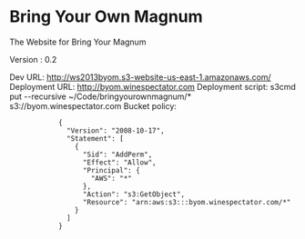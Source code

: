 Bring Your Own Magnum
=====================

The Website for Bring Your Magnum

Version : 0.2

Dev URL:            http://ws2013byom.s3-website-us-east-1.amazonaws.com/
Deployment URL:     http://byom.winespectator.com
Deployment script:  s3cmd put --recursive ~/Code/bringyourownmagnum/*
s3://byom.winespectator.com
Bucket policy:  

                {
                  "Version": "2008-10-17",
                  "Statement": [
                    {
                      "Sid": "AddPerm",
                      "Effect": "Allow",
                      "Principal": {
                        "AWS": "*"
                      },
                      "Action": "s3:GetObject",
                      "Resource": "arn:aws:s3:::byom.winespectator.com/*"
                    }
                  ]
                }

